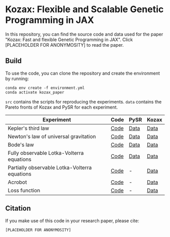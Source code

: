 # Kozax: Flexible and Scalable Genetic Programming in JAX

In this repository, you can find the source code and data used for the paper "Kozax: Fast and flexible Genetic Programming in JAX". Click [PLACEHOLDER FOR ANONYMOSITY] to read the paper. 

## Build
To use the code, you can clone the repository and create the environment by running:
```
conda env create -f environment.yml
conda activate kozax_paper
```

`src` contains the scripts for reproducing the experiments. `data` contains the Pareto fronts of Kozax and PySR for each experiment.

|Experiment|Code|PySR|Kozax|
|---|---|---|---|
|Kepler's third law| [Code](./src/law_discovery.py)|[Data](./data/PySR_results/Kepler)|[Data]()|
|Newton's law of universal gravitation| [Code](./src/law_discovery.py)|[Data](./data/PySR_results/Newton)|[Data](./data/Kozax_results/Newton)|
|Bode's law| [Code](./src/law_discovery.py)|[Data](./data/PySR_results/Bode)|[Data](./data/Kozax_results/Bode)|
|Fully observable Lotka-Volterra equations| [Code](./src/finite_differences_method.py)|[Data](./data/PySR_results/LV_full)|[Data](./data/Kozax_results/LV_full)|
|Partially observable Lotka-Volterra equations| [Code](./src/ODE_integration.py)|-|[Data](./data/Kozax_results/LV_partial)|
|Acrobot| [Code](./src/symbolic_policy.py)|-|[Data](./data/Kozax_results/Acrobot)|
|Loss function| [Code](./src/loss_function_optimization.py)|-|[Data](./data/Kozax_results/Loss_function)|

## Citation
If you make use of this code in your research paper, please cite:
```
[PLACEHOLDER FOR ANONYMOSITY]
```
